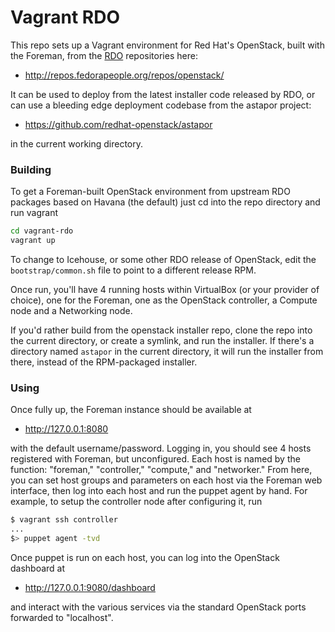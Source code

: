 # Vagrant RDO

This repo sets up a Vagrant environment for Red Hat's OpenStack, built with the Foreman, from the [RDO](http://openstack.redhat.com/Main_Page) repositories here:

-  http://repos.fedorapeople.org/repos/openstack/

It can be used to deploy from the latest installer code released by RDO, or can use a bleeding edge deployment codebase from the astapor project:

- https://github.com/redhat-openstack/astapor

in the current working directory.

### Building

To get a Foreman-built OpenStack environment from upstream RDO packages based on Havana (the default) just cd into the repo directory and run vagrant

```bash
cd vagrant-rdo
vagrant up
```
To change to Icehouse, or some other RDO release of OpenStack, edit the `bootstrap/common.sh` file to point to a different release RPM.

Once run, you'll have 4 running hosts within VirtualBox (or your provider of choice), one for the Foreman, one as the OpenStack controller, a Compute node and a Networking node.

If you'd rather build from the openstack installer repo, clone the repo into the current directory, or create a symlink, and run the installer. If there's a directory named `astapor` in the current directory, it will run the installer from there, instead of the RPM-packaged installer.

### Using

Once fully up, the Foreman instance should be available at

- http://127.0.0.1:8080

with the default username/password. Logging in, you should see 4 hosts registered with Foreman, but unconfigured. Each host is named by the function: "foreman," "controller," "compute," and "networker."  From here, you can set host groups and parameters on each host via the Foreman web interface, then log into each host and run the puppet agent by hand. For example, to setup the controller node after configuring it, run
```bash
$ vagrant ssh controller
...
$> puppet agent -tvd
```

Once puppet is run on each host, you can log into the OpenStack dashboard at 

- http://127.0.0.1:9080/dashboard

and interact with the various services via the standard OpenStack ports forwarded to "localhost".
